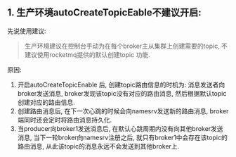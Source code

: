 ## 1. 生产环境autoCreateTopicEable不建议开启:

先说使用建议:

> 生产环境建议在控制台手动为在每个broker主从集群上创建需要的topic, 不建议使用rocketmq提供的默认创建topic 功能.

原因:

1. 开启autoCreateTopicEnable 后, 创建topic路由信息的时机为: 消息发送者向broker发送消息, broker发现该topic没有对应的路由消息, 然后根据默认topic创建对应的路由信息.
2. 创建路由消息后, 在下一次心跳的时候会向namesrv发送新的路由消息, broker端同时还会定时将路由消息持久化.
3. 当producer向broker1发送消息后, 在默认心跳周期内没有向其他broker发送消息, 当下一轮broker向namesrv注册之后, 就只有broker1中会存在该topic的路由消息, 从此该topic的消息永远不会发送到其他broker上.